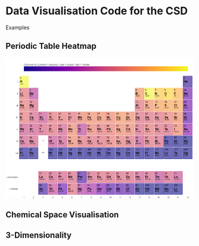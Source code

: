 # Data Visualisation Code for the CSD


Examples

## Periodic Table Heatmap


![Periodic Table](https://github.com/prcurran/csd-visualisations/blob/master/periodic_table/periodic_table.png)


## Chemical Space Visualisation


## 3-Dimensionality 
